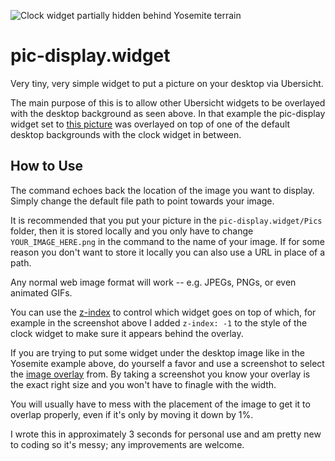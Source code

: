 ![Clock widget partially hidden behind Yosemite terrain](Example/Screenshot-Final.png "The pic being displayed here is the terrain from the desktop background; thus giving the effect of the clock being behind the landscape.")

# pic-display.widget
Very tiny, very simple widget to put a picture on your desktop via Ubersicht.

The main purpose of this is to allow other Ubersicht widgets to be overlayed with the desktop background as seen above. In that example the pic-display widget set to [this picture](Example/Picture-To-Overlay.png) was overlayed on top of one of the default desktop backgrounds with the clock widget in between.

## How to Use

The command echoes back the location of the image you want to display. Simply change the default file path to point towards your image.

It is recommended that you put your picture in the `pic-display.widget/Pics` folder, then it is stored locally and you only have to change `YOUR_IMAGE_HERE.png` in the command to the name of your image. If for some reason you don't want to store it locally you can also use a URL in place of a path.

Any normal web image format will work -- e.g. JPEGs, PNGs, or even animated GIFs.

You can use the [z-index](http://www.w3schools.com/cssref/pr_pos_z-index.asp) to control which widget goes on top of which, for example in the screenshot above I added `z-index: -1` to the style of the clock widget to make sure it appears behind the overlay.

If you are trying to put some widget under the desktop image like in the Yosemite example above, do yourself a favor and use a screenshot to select the [image overlay](Example/Picture-To-Overlay.png) from. By taking a screenshot you know your overlay is the exact right size and you won't have to finagle with the width.

You will usually have to mess with the placement of the image to get it to overlap properly, even if it's only by moving it down by 1%.

I wrote this in approximately 3 seconds for personal use and am pretty new to coding so it's messy; any improvements are welcome.
